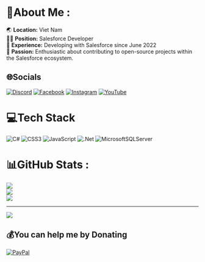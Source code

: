 # 💫About Me :
🌏 **Location:** Viet Nam  
👨‍💻 **Position:** Salesforce Developer  
📅 **Experience:** Developing with Salesforce since June 2022  
🚀 **Passion:** Enthusiastic about contributing to open-source projects within the Salesforce ecosystem.


## 🌐Socials
[![Discord](https://img.shields.io/badge/Discord-%237289DA.svg?logo=discord&logoColor=white)](https://discord.gg/uFh6H4YhN4) [![Facebook](https://img.shields.io/badge/Facebook-%231877F2.svg?logo=Facebook&logoColor=white)](https://facebook.com/NgBaTruongg) [![Instagram](https://img.shields.io/badge/Instagram-%23E4405F.svg?logo=Instagram&logoColor=white)](https://instagram.com/ngbatruong) [![YouTube](https://img.shields.io/badge/YouTube-%23FF0000.svg?logo=YouTube&logoColor=white)](https://www.youtube.com/channel/UCpUYsFDzIlMfgJ2Lgg4wznw) 

# 💻Tech Stack
![C#](https://img.shields.io/badge/c%23-%23239120.svg?style=for-the-badge&logo=c-sharp&logoColor=white) ![CSS3](https://img.shields.io/badge/css3-%231572B6.svg?style=for-the-badge&logo=css3&logoColor=white) ![JavaScript](https://img.shields.io/badge/javascript-%23323330.svg?style=for-the-badge&logo=javascript&logoColor=%23F7DF1E) ![.Net](https://img.shields.io/badge/.NET-5C2D91?style=for-the-badge&logo=.net&logoColor=white) ![MicrosoftSQLServer](https://img.shields.io/badge/Microsoft%20SQL%20Sever-CC2927?style=for-the-badge&logo=microsoft%20sql%20server&logoColor=white)
# 📊GitHub Stats :
![](https://github-readme-stats.vercel.app/api?username=batruongnguyen&theme=dark&hide_border=false&include_all_commits=false&count_private=false)<br/>
![](https://github-readme-streak-stats.herokuapp.com/?user=batruongnguyen&theme=dark&hide_border=false)<br/>
![](https://github-readme-stats.vercel.app/api/top-langs/?username=batruongnguyen&theme=dark&hide_border=false&include_all_commits=false&count_private=false&layout=compact)

---
[![](https://visitcount.itsvg.in/api?id=batruongnguyen&icon=7&color=0)](https://visitcount.itsvg.in)

  ## 💰You can help me by Donating
  [![PayPal](https://img.shields.io/badge/PayPal-00457C?style=for-the-badge&logo=paypal&logoColor=white)](https://paypal.me/ngbatruong) 


  
